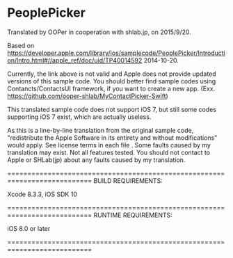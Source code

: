 # PeoplePicker

Translated by OOPer in cooperation with shlab.jp, on 2015/9/20.

Based on
https://developer.apple.com/library/ios/samplecode/PeoplePicker/Introduction/Intro.html#//apple_ref/doc/uid/TP40014592
2014-10-20.

Currently, the link above is not valid and Apple does not provide updated versions of this sample code.
You should better find sample codes using Contancts/ContactsUI framework, if you want to create a new app. (Exx. <https://github.com/ooper-shlab/MyContactPicker-Swift>)

This translated sample code does not support iOS 7, but still some codes supporting iOS 7 exist, which are actually useless.

As this is a line-by-line translation from the original sample code, "redistribute the Apple Software in its entirety and without modifications" would apply. See license terms in each file .
Some faults caused by my translation may exist. Not all features tested.
You should not contact to Apple or SHLab(jp) about any faults caused by my translation.

===========================================================================
BUILD REQUIREMENTS:

Xcode 8.3.3, iOS SDK 10

===========================================================================
RUNTIME REQUIREMENTS:

iOS 8.0 or later

===========================================================================
